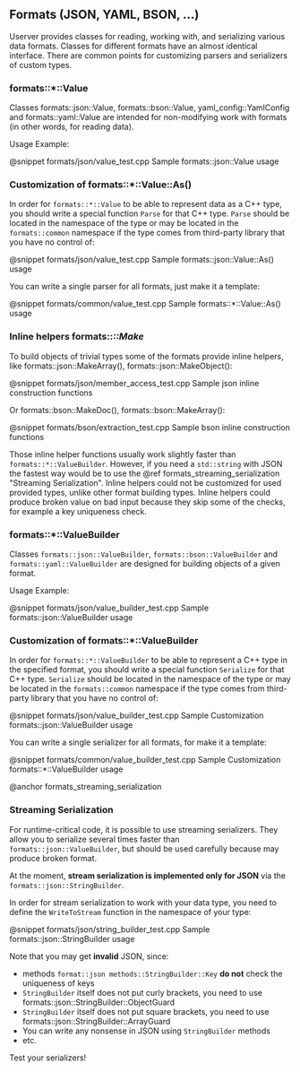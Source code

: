 ## Formats (JSON, YAML, BSON, ...)

Userver provides classes for reading, working with, and serializing various
data formats. Classes for different formats have an almost identical interface.
There are common points for customizing parsers and serializers of custom types.

### formats::*::Value
Classes formats::json::Value, formats::bson::Value, yaml_config::YamlConfig
and formats::yaml::Value are intended for non-modifying work with formats
(in other words, for reading data).

Usage Example:

@snippet formats/json/value_test.cpp  Sample formats::json::Value usage


### Customization of formats::*::Value::As<T>()

In order for `formats::*::Value` to be able to represent data as a C++ type,
you should write a special function `Parse` for that C++ type. `Parse` should
be located in the namespace of the type or may be located in the 
`formats::common` namespace if the type comes from third-party library that you
have no control of:

@snippet formats/json/value_test.cpp  Sample formats::json::Value::As<T>() usage

You can write a single parser for all formats, just make it a template:

@snippet formats/common/value_test.cpp  Sample formats::*::Value::As<T>() usage


### Inline helpers formats::*::Make*

To build objects of trivial types some of the formats provide inline helpers,
like formats::json::MakeArray(), formats::json::MakeObject():

@snippet formats/json/member_access_test.cpp Sample json inline construction functions

Or formats::bson::MakeDoc(), formats::bson::MakeArray():

@snippet formats/bson/extraction_test.cpp Sample bson inline construction functions

Those inline helper functions usually work slightly faster than `formats::*::ValueBuilder`.
However, if you need a `std::string` with JSON the fastest way would be to use
the @ref formats_streaming_serialization "Streaming Serialization".
Inline helpers could not be customized
for used provided types, unlike other format building types. Inline helpers
could produce broken value on bad input because they skip some of the checks,
for example a key uniqueness check.


### formats::*::ValueBuilder

Classes `formats::json::ValueBuilder`, `formats::bson::ValueBuilder` and `formats::yaml::ValueBuilder` 
are designed for building objects of a given format.

Usage Example:

@snippet formats/json/value_builder_test.cpp  Sample formats::json::ValueBuilder usage


### Customization of formats::*::ValueBuilder
In order for `formats::*::ValueBuilder` to be able to represent a C++ type in
the specified format, you should write a special function `Serialize` for that
C++ type. `Serialize` should be located in the namespace of the type or may be
located in the `formats::common` namespace if the type comes from third-party
library that you have no control of:

@snippet formats/json/value_builder_test.cpp  Sample Customization formats::json::ValueBuilder usage

You can write a single serializer for all formats, for make it a template:

@snippet formats/common/value_builder_test.cpp  Sample Customization formats::*::ValueBuilder usage


@anchor formats_streaming_serialization
### Streaming Serialization

For runtime-critical code, it is possible to use streaming serializers. They allow you to serialize several times faster than `formats::json::ValueBuilder`, but should be used carefully because may produce broken format.


At the moment, **stream serialization is implemented only for JSON** via the `formats::json::StringBuilder`.

In order for stream serialization to work with your data type, you need to define the `WriteToStream` function in the namespace of your type:

@snippet formats/json/string_builder_test.cpp  Sample formats::json::StringBuilder usage


Note that you may get **invalid** JSON, since:
* methods `format::json methods::StringBuilder::Key` **do not** check the uniqueness of keys
* `StringBuilder` itself does not put curly brackets, you need to use formats::json::StringBuilder::ObjectGuard
* `StringBuilder` itself does not put square brackets, you need to use formats::json::StringBuilder::ArrayGuard
* You can write any nonsense in JSON using `StringBuilder` methods
* etc.

Test your serializers!
